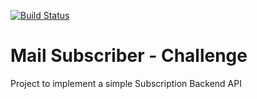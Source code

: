 [![Build Status](https://travis-ci.org/danielsire/mail_subscription.svg?branch=main)](https://travis-ci.org/danielsire/mail_subscription)

# Mail Subscriber - Challenge

Project to implement a simple Subscription Backend API 
